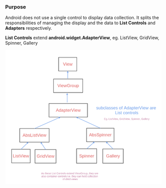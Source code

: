 ### Purpose

Android does not use a single control to display data collection. 
It splits the responsibilities of managing the display and the data to <b>List Controls</b> and <b>Adapters</b> respectively. 

<b>List Controls</b> extend <b>android.widget.AdapterView</b>, eg. ListView, GridView, Spinner, Gallery

<img src="_misc/Class%20Hierarchy.png"/>

